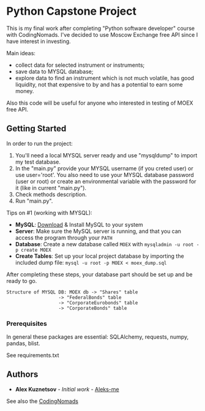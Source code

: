 # Python Capstone Project 

This is my final work after completing "Python software developer" course with CodingNomads.
I've decided to use Moscow Exchange free API since I have interest in investing.

Main ideas:
- collect data for selected instrument or instruments;
- save data to MYSQL database;
- explore data to find an instrument which is not much volatile,
  has good liquidity, not that expensive to by and has a potential
  to earn some money.

Also this code will be useful for anyone who interested in testing of MOEX free API.


## Getting Started

In order to run the project:
1. You'll need a local MYSQL server ready and use "mysqldump" to import my test database.
2. In the "main.py" provide your MYSQL username (if you creted user) or use user='root'. You also need to use your MYSQL database password (user or root) or create an environmental variable with the password for it (like in current "main.py").
3. Check methods description.
4. Run "main.py".

Tips on #1 (working with MYSQL):
- **MySQL**: [Download](https://www.mysql.com/downloads/) & Install MySQL to your system
- **Server**: Make sure the MySQL server is running, and that you can access the program through your `PATH`
- **Database**: Create a new database called `MOEX` with `mysqladmin -u root -p create MOEX`
- **Create Tables**: Set up your local project database by importing the included dump file: `mysql -u root -p MOEX < moex_dump.sql`

After completing these steps, your database part should be set up and be ready to go.

```
Structure of MYSQL DB: MOEX db -> "Shares" table
			       -> "FederalBonds" table
			       -> "CorporateEurobonds" table
			       -> "CorporateBonds" table
```

### Prerequisites

In general these packages are essential: SQLAlchemy, requests, numpy, pandas, blist. 

See requirements.txt


## Authors

* **Alex Kuznetsov** - *Initial work* - [ Aleks-me ](https://github.com/Aleks-me)

See also the [CodingNomads](https://codingnomads.co/)
